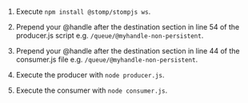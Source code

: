 1. Execute `npm install @stomp/stompjs ws`.

2. Prepend your @handle after the destination section in line 54 of the producer.js script e.g. `/queue/@myhandle-non-persistent`.

3. Prepend your @handle after the destination section in line 44 of the consumer.js file e.g. `/queue/@myhandle-non-persistent`.

4. Execute the producer with `node producer.js`.

5. Execute the consumer with `node consumer.js`.


